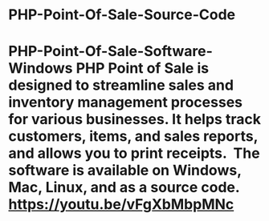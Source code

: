 # PHP-Point-Of-Sale-Source-Code
# PHP-Point-Of-Sale-Software-Windows PHP Point of Sale is designed to streamline sales and inventory management processes for various businesses. It helps track customers, items, and sales reports, and allows you to print receipts. ‎ ‎The software is available on Windows, Mac, Linux, and as a source code. https://youtu.be/vFgXbMbpMNc 
